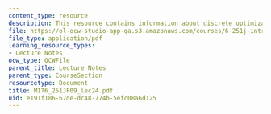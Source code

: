 ```yaml
---
content_type: resource
description: This resource contains information about discrete optimization I.
file: https://ol-ocw-studio-app-qa.s3.amazonaws.com/courses/6-251j-introduction-to-mathematical-programming-fall-2009/e191f18667dedc48774b5efc08a6d125_MIT6_251JF09_lec24.pdf
file_type: application/pdf
learning_resource_types:
- Lecture Notes
ocw_type: OCWFile
parent_title: Lecture Notes
parent_type: CourseSection
resourcetype: Document
title: MIT6_251JF09_lec24.pdf
uid: e191f186-67de-dc48-774b-5efc08a6d125
---
```

